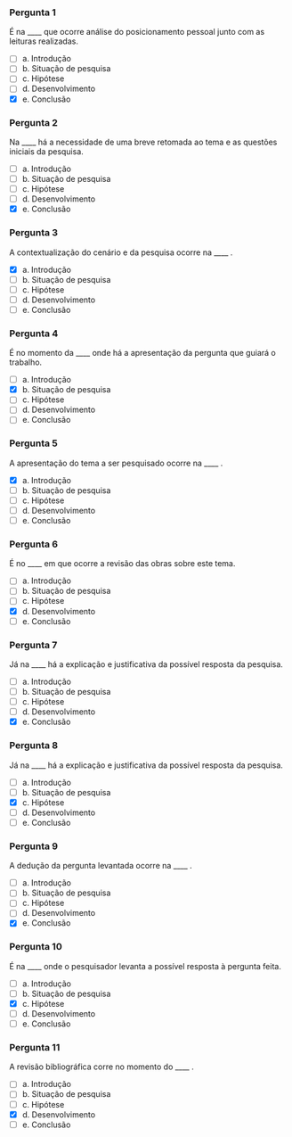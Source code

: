 ### Pergunta 1

É na ____ que ocorre análise do posicionamento pessoal junto com as leituras realizadas.

- [ ] a. Introdução 
- [ ] b. Situação de pesquisa
- [ ] c. Hipótese 
- [ ] d. Desenvolvimento
- [x] e. Conclusão
### Pergunta 2

Na  ____ há a necessidade de uma breve retomada ao tema e as questões iniciais da pesquisa. 

- [ ] a. Introdução 
- [ ] b. Situação de pesquisa 
- [ ] c. Hipótese 
- [ ] d. Desenvolvimento
- [x] e. Conclusão
### Pergunta 3

A contextualização do cenário e da pesquisa ocorre na  ____ . 

- [x] a. Introdução 
- [ ] b. Situação de pesquisa
- [ ] c. Hipótese 
- [ ] d. Desenvolvimento
- [ ] e. Conclusão
### Pergunta 4

É no momento da  ____ onde há a apresentação da pergunta que guiará o trabalho.

- [ ] a. Introdução 
- [x] b. Situação de pesquisa
- [ ] c. Hipótese 
- [ ] d. Desenvolvimento
- [ ] e. Conclusão
### Pergunta 5

A apresentação do tema a ser pesquisado ocorre na  ____ . 

- [x] a. Introdução 
- [ ] b. Situação de pesquisa
- [ ] c. Hipótese 
- [ ] d. Desenvolvimento
- [ ] e. Conclusão
### Pergunta 6

É no  ____ em que ocorre a revisão das obras sobre este tema.

- [ ] a. Introdução 
- [ ] b. Situação de pesquisa
- [ ] c. Hipótese 
- [x] d. Desenvolvimento
- [ ] e. Conclusão
### Pergunta 7

Já na  ____ há a explicação e justificativa da possível resposta da pesquisa. 

- [ ] a. Introdução 
- [ ] b. Situação de pesquisa
- [ ] c. Hipótese 
- [ ] d. Desenvolvimento
- [x] e. Conclusão
### Pergunta 8

Já na  ____ há a explicação e justificativa da possível resposta da pesquisa. 

- [ ] a. Introdução 
- [ ] b. Situação de pesquisa
- [x] c. Hipótese 
- [ ] d. Desenvolvimento
- [ ] e. Conclusão
### Pergunta 9

A dedução da pergunta levantada ocorre na  ____ . 

- [ ] a. Introdução 
- [ ] b. Situação de pesquisa
- [ ] c. Hipótese 
- [ ] d. Desenvolvimento
- [x] e. Conclusão
### Pergunta 10

É na  ____ onde o pesquisador levanta a possível resposta à pergunta feita.

- [ ] a. Introdução 
- [ ] b. Situação de pesquisa
- [x] c. Hipótese 
- [ ] d. Desenvolvimento
- [ ] e. Conclusão
### Pergunta 11

A revisão bibliográfica corre no momento do  ____ . 

- [ ] a. Introdução 
- [ ] b. Situação de pesquisa
- [ ] c. Hipótese 
- [x] d. Desenvolvimento
- [ ] e. Conclusão